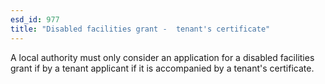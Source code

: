 ```yaml
---
esd_id: 977
title: "Disabled facilities grant -  tenant's certificate"
---
```


A local authority must only consider an application for a disabled facilities grant if by a tenant applicant if it is accompanied by a tenant's certificate.

